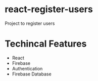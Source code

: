 # react-register-users
Project to register users

# Techincal Features
* React
* Firebase
* Authentication
* Firebase Database
